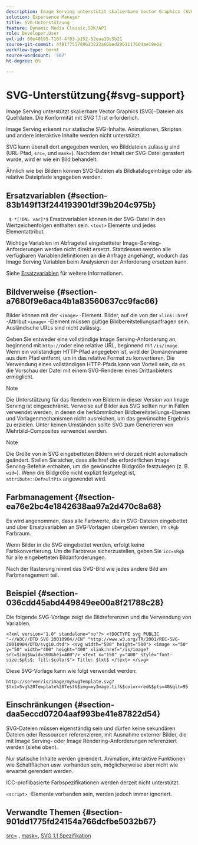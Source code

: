 ```yaml
---
description: Image Serving unterstützt skalierbare Vector Graphics (SVG)-Dateien als Quelldaten. Die Konformität mit SVG 1.1 ist erforderlich.
solution: Experience Manager
title: SVG-Unterstützung
feature: Dynamic Media Classic,SDK/API
role: Developer,User
exl-id: 60e40195-710f-4f03-b152-52eaa10c5b21
source-git-commit: 4f81f755789613222a66bed2961117604ae19e62
workflow-type: tm+mt
source-wordcount: '507'
ht-degree: 0%

---
```


# SVG-Unterstützung{#svg-support}

Image Serving unterstützt skalierbare Vector Graphics (SVG)-Dateien als Quelldaten. Die Konformität mit SVG 1.1 ist erforderlich.

Image Serving erkennt nur statische SVG-Inhalte. Animationen, Skripten und andere interaktive Inhalte werden nicht unterstützt.

SVG kann überall dort angegeben werden, wo Bilddateien zulässig sind (URL-Pfad, `src=`, und `mask=`). Nachdem der Inhalt der SVG-Datei gerastert wurde, wird er wie ein Bild behandelt.

Ähnlich wie bei Bildern können SVG-Dateien als Bildkatalogeinträge oder als relative Dateipfade angegeben werden.

## Ersatzvariablen {#section-83b149f13f244193901df39b204c975b}

` $ *[!DNL var]*$` Ersatzvariablen können in der SVG-Datei in den Wertzeichenfolgen enthalten sein. `<text>` Elemente und jedes Elementattribut.

Wichtige Variablen im Abfrageteil eingebetteter Image-Serving-Anforderungen werden nicht direkt ersetzt. Stattdessen werden alle verfügbaren Variablendefinitionen an die Anfrage angehängt, wodurch das Image Serving Variablen beim Analysieren der Anforderung ersetzen kann.

Siehe [Ersatzvariablen](../../../../../is-api/http-ref/image-serving-api-ref/c-http-protocol-reference/c-syntax-and-features/r-is-http-substitution-variables.md#reference-90dc01aba44940e4acdd0c6476e7aa5a) für weitere Informationen.

## Bildverweise {#section-a7680f9e6aca4b1a83560637cc9fac66}

Bilder können mit der `<image>` -Element. Bilder, auf die von der `xlink::href` -Attribut `<image>` -Element müssen gültige Bildbereitstellungsanfragen sein. Ausländische URLs sind nicht zulässig.

Geben Sie entweder eine vollständige Image Serving-Anforderung an, beginnend mit `http://`oder eine relative URL, beginnend mit `/is/image`. Wenn ein vollständiger HTTP-Pfad angegeben ist, wird der Domänenname aus dem Pfad entfernt, um in das relative Format zu konvertieren. Die Verwendung eines vollständigen HTTP-Pfads kann von Vorteil sein, da es die Vorschau der Datei mit einem SVG-Renderer eines Drittanbieters ermöglicht.

>[!NOTE]
>
>Die Unterstützung für das Rendern von Bildern in dieser Version von Image Serving ist eingeschränkt. Verweise auf Bilder aus SVG sollten nur in Fällen verwendet werden, in denen die herkömmlichen Bildbereitstellungs-Ebenen und Vorlagenmechanismen nicht ausreichen, um das gewünschte Ergebnis zu erzielen. Unter keinen Umständen sollte SVG zum Generieren von Mehrbild-Composites verwendet werden.

>[!NOTE]
>
>Die Größe von in SVG eingebetteten Bildern wird derzeit nicht automatisch geändert. Stellen Sie sicher, dass alle href die erforderlichen Image Serving-Befehle enthalten, um die gewünschte Bildgröße festzulegen (z. B. `wid=`). Wenn die Bildgröße nicht explizit festgelegt ist, `attribute::DefaultPix` angewendet wird.

## Farbmanagement {#section-ea76e2bc4e1842638aa97a2d470c8a68}

Es wird angenommen, dass alle Farbwerte, die in SVG-Dateien eingebettet und über Ersatzvariablen an SVG-Vorlagen übergeben werden, im `sRgb` Farbraum.

Wenn Bilder in die SVG eingebettet werden, erfolgt keine Farbkonvertierung. Um die Farbtreue sicherzustellen, geben Sie `icc=sRgb` für alle eingebetteten Bildanforderungen.

Nach der Rasterung nimmt das SVG-Bild wie jedes andere Bild am Farbmanagement teil.

## Beispiel {#section-036cdd45abd449849ee00a8f21788c28}

Die folgende SVG-Vorlage zeigt die Bildreferenzen und die Verwendung von Variablen.

`<?xml version="1.0" standalone="no"?> <!DOCTYPE svg PUBLIC "-//W3C//DTD SVG 20010904//EN" "http://www.w3.org/TR/2001/REC-SVG-20010904/DTD/svg10.dtd"> <svg width="500" height="500"> <image x="50" y="50" width="400" height="400" xlink:href="/is/image?src=$img$&wid=300&hei=400"/> <text x="150" y="400" style="font-size:$pts$; fill:$color$"> Title: $txt$ </text> </svg>`

Diese SVG-Vorlage kann wie folgt verwendet werden:

`http://server/is/image/mySvgTemplate.svg?$txt=Svg%20Template%20Test&$img=myImage.tif&$color=red&$pts=40&qlt=95`

## Einschränkungen {#section-daa5eccd07204aaf993be41e87822d54}

SVG-Dateien müssen eigenständig sein und dürfen keine sekundären Dateien oder Ressourcen referenzieren, mit Ausnahme externer Bilder, die mit Image Serving- oder Image Rendering-Anforderungen referenziert werden (siehe oben).

Nur statische Inhalte werden gerendert. Animation, interaktive Funktionen wie Schaltflächen usw. vorhanden sein, möglicherweise aber nicht wie erwartet gerendert werden.

ICC-profilbasierte Farbspezifikationen werden derzeit nicht unterstützt.

`<script>` -Elemente vorhanden sein, werden jedoch immer ignoriert.

## Verwandte Themen {#section-901dd1775fd24154a766dcfbe5032b67}

[src=](../../../../../is-api/http-ref/image-serving-api-ref/c-http-protocol-reference/c-command-reference/r-src.md#reference-f6506637778c4c69bf106a7924a91ab1) , [mask=](../../../../../is-api/http-ref/image-serving-api-ref/c-http-protocol-reference/c-command-reference/r-mask.md#reference-922254e027404fb890b850e2723ee06e), [SVG 1.1 Spezifikation](https://www.w3.org/TR/SVG11/)
